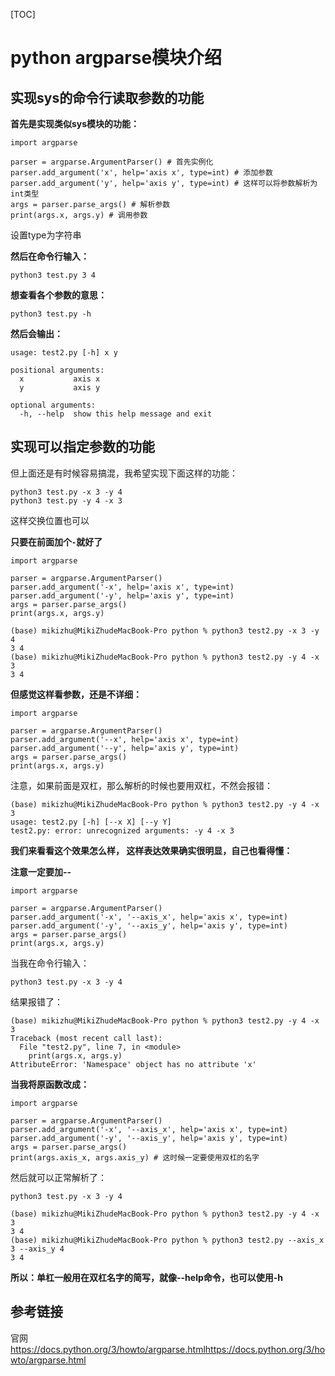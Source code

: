

[TOC]

# python argparse模块介绍

## 实现sys的命令行读取参数的功能

**首先是实现类似sys模块的功能：**

```
import argparse

parser = argparse.ArgumentParser() # 首先实例化
parser.add_argument('x', help='axis x', type=int) # 添加参数
parser.add_argument('y', help='axis y', type=int) # 这样可以将参数解析为int类型
args = parser.parse_args() # 解析参数
print(args.x, args.y) # 调用参数
```

设置type为字符串

**然后在命令行输入：**

```
python3 test.py 3 4
```

**想查看各个参数的意思：**

```
python3 test.py -h
```

**然后会输出：**

```
usage: test2.py [-h] x y

positional arguments:
  x           axis x
  y           axis y

optional arguments:
  -h, --help  show this help message and exit
```

## 实现可以指定参数的功能

但上面还是有时候容易搞混，我希望实现下面这样的功能：

```
python3 test.py -x 3 -y 4
python3 test.py -y 4 -x 3
```

这样交换位置也可以

**只要在前面加个`-`就好了**

```
import argparse

parser = argparse.ArgumentParser()
parser.add_argument('-x', help='axis x', type=int)
parser.add_argument('-y', help='axis y', type=int)
args = parser.parse_args()
print(args.x, args.y)
```

```
(base) mikizhu@MikiZhudeMacBook-Pro python % python3 test2.py -x 3 -y 4
3 4
(base) mikizhu@MikiZhudeMacBook-Pro python % python3 test2.py -y 4 -x 3
3 4
```

**但感觉这样看参数，还是不详细：**

```
import argparse

parser = argparse.ArgumentParser()
parser.add_argument('--x', help='axis x', type=int)
parser.add_argument('--y', help='axis y', type=int)
args = parser.parse_args()
print(args.x, args.y)
```

注意，如果前面是双杠，那么解析的时候也要用双杠，不然会报错：

```
(base) mikizhu@MikiZhudeMacBook-Pro python % python3 test2.py -y 4 -x 3  
usage: test2.py [-h] [--x X] [--y Y]
test2.py: error: unrecognized arguments: -y 4 -x 3
```

**我们来看看这个效果怎么样， 这样表达效果确实很明显，自己也看得懂：**

**注意一定要加--**

```
import argparse

parser = argparse.ArgumentParser()
parser.add_argument('-x', '--axis_x', help='axis x', type=int)
parser.add_argument('-y', '--axis_y', help='axis y', type=int)
args = parser.parse_args()
print(args.x, args.y)
```

当我在命令行输入：

```
python3 test.py -x 3 -y 4
```

结果报错了：

```
(base) mikizhu@MikiZhudeMacBook-Pro python % python3 test2.py -y 4 -x 3
Traceback (most recent call last):
  File "test2.py", line 7, in <module>
    print(args.x, args.y)
AttributeError: 'Namespace' object has no attribute 'x'
```

**当我将原函数改成：**

```
import argparse

parser = argparse.ArgumentParser()
parser.add_argument('-x', '--axis_x', help='axis x', type=int)
parser.add_argument('-y', '--axis_y', help='axis y', type=int)
args = parser.parse_args()
print(args.axis_x, args.axis_y) # 这时候一定要使用双杠的名字
```

然后就可以正常解析了：

```
python3 test.py -x 3 -y 4
```

```
(base) mikizhu@MikiZhudeMacBook-Pro python % python3 test2.py -y 4 -x 3
3 4
(base) mikizhu@MikiZhudeMacBook-Pro python % python3 test2.py --axis_x 3 --axis_y 4
3 4
```

**所以：单杠一般用在双杠名字的简写，就像--help命令，也可以使用-h**

## 参考链接

官网 https://docs.python.org/3/howto/argparse.htmlhttps://docs.python.org/3/howto/argparse.html
